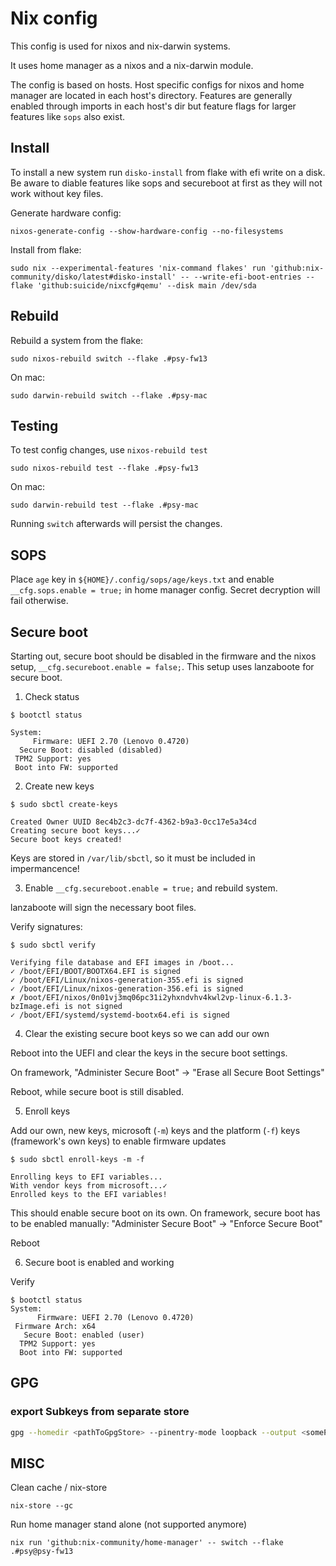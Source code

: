 # Nix config

This config is used for nixos and nix-darwin systems.

It uses home manager as a nixos and a nix-darwin module.

The config is based on hosts. Host specific configs for nixos and home manager
are located in each host's directory. Features are generally enabled through
imports in each host's dir but feature flags for larger features like `sops`
also exist.

## Install

To install a new system run `disko-install` from flake with efi write on a disk.
Be aware to diable features like sops and secureboot at first as they will not
work without key files.

Generate hardware config:

```shell
nixos-generate-config --show-hardware-config --no-filesystems
```

Install from flake:

```shell
sudo nix --experimental-features 'nix-command flakes' run 'github:nix-community/disko/latest#disko-install' -- --write-efi-boot-entries --flake 'github:suicide/nixcfg#qemu' --disk main /dev/sda
```

## Rebuild

Rebuild a system from the flake:

```shell
sudo nixos-rebuild switch --flake .#psy-fw13
```

On mac:

```shell
sudo darwin-rebuild switch --flake .#psy-mac
```

## Testing

To test config changes, use `nixos-rebuild test`

```shell
sudo nixos-rebuild test --flake .#psy-fw13
```

On mac:

```shell
sudo darwin-rebuild test --flake .#psy-mac
```

Running `switch` afterwards will persist the changes.

## SOPS

Place `age` key in `${HOME}/.config/sops/age/keys.txt` and enable
`__cfg.sops.enable = true;` in home manager config. Secret decryption will fail
otherwise.

## Secure boot

Starting out, secure boot should be disabled in the firmware and the nixos
setup, `__cfg.secureboot.enable = false;`. This setup uses lanzaboote for secure
boot.

1. Check status

```shell
$ bootctl status

System:
     Firmware: UEFI 2.70 (Lenovo 0.4720)
  Secure Boot: disabled (disabled)
 TPM2 Support: yes
 Boot into FW: supported
```

2. Create new keys

```shell
$ sudo sbctl create-keys

Created Owner UUID 8ec4b2c3-dc7f-4362-b9a3-0cc17e5a34cd
Creating secure boot keys...✓
Secure boot keys created!
```

Keys are stored in `/var/lib/sbctl`, so it must be included in impermancence!

3. Enable `__cfg.secureboot.enable = true;` and rebuild system.

lanzaboote will sign the necessary boot files.

Verify signatures:

```shell
$ sudo sbctl verify

Verifying file database and EFI images in /boot...
✓ /boot/EFI/BOOT/BOOTX64.EFI is signed
✓ /boot/EFI/Linux/nixos-generation-355.efi is signed
✓ /boot/EFI/Linux/nixos-generation-356.efi is signed
✗ /boot/EFI/nixos/0n01vj3mq06pc31i2yhxndvhv4kwl2vp-linux-6.1.3-bzImage.efi is not signed
✓ /boot/EFI/systemd/systemd-bootx64.efi is signed
```

4. Clear the existing secure boot keys so we can add our own

Reboot into the UEFI and clear the keys in the secure boot settings.

On framework, "Administer Secure Boot" -> "Erase all Secure Boot Settings"

Reboot, while secure boot is still disabled.

5. Enroll keys

Add our own, new keys, microsoft (`-m`) keys and the platform (`-f`) keys
(framework's own keys) to enable firmware updates

```shell
$ sudo sbctl enroll-keys -m -f

Enrolling keys to EFI variables...
With vendor keys from microsoft...✓
Enrolled keys to the EFI variables!
```

This should enable secure boot on its own. On framework, secure boot has to be
enabled manually: "Administer Secure Boot" -> "Enforce Secure Boot"

Reboot

6. Secure boot is enabled and working

Verify

```shell
$ bootctl status
System:
      Firmware: UEFI 2.70 (Lenovo 0.4720)
 Firmware Arch: x64
   Secure Boot: enabled (user)
  TPM2 Support: yes
  Boot into FW: supported
```

## GPG

### export Subkeys from separate store

```bash
gpg --homedir <pathToGpgStore> --pinentry-mode loopback --output <somePath> --export-secret-subkeys <keyID>
```

## MISC

Clean cache / nix-store

```shell
nix-store --gc
```

Run home manager stand alone (not supported anymore)

```shell
nix run 'github:nix-community/home-manager' -- switch --flake .#psy@psy-fw13
```
